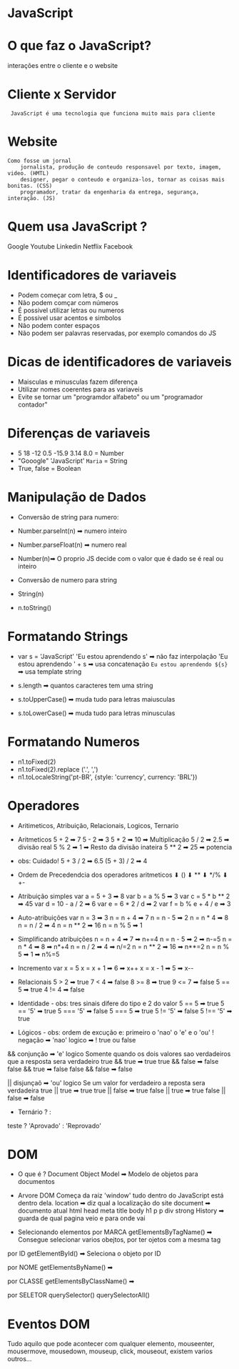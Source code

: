# JavaScript

# O que faz o JavaScript?
   interações entre o cliente e o website
# Cliente x Servidor
     JavaScript é uma tecnologia que funciona muito mais para cliente
# Website
    Como fosse um jornal
        jornalista, produção de conteudo responsavel por texto, imagem, video. (HMTL)
        designer, pegar o conteudo e organiza-los, tornar as coisas mais bonitas. (CSS)
        programador, tratar da engenharia da entrega, segurança, interação. (JS)

# Quem usa JavaScript ?
Google
Youtube
Linkedin
Netflix
Facebook

# Identificadores de variaveis

* Podem começar com letra, $ ou _
* Não podem comçar com números
* É possivel utilizar letras ou numeros
* É possivel usar acentos e simbolos
* Não podem conter espaços
* Não podem ser palavras reservadas, por exemplo comandos do JS

# Dicas de identificadores de variaveis

* Maisculas e minusculas fazem diferença
* Utilizar nomes coerentes para as variaveis
* Evite se tornar um "programdor alfabeto" ou um "programador contador"

# Diferenças de variaveis

* 5 18 -12 0.5 -15.9 3.14 8.0 = Number
* "Gooogle" 'JavaScript' `Maria` = String
* True, false = Boolean

# Manipulação de Dados
* Conversão de string para numero:
 * Number.parseInt(n) ➡ numero inteiro
 * Number.parseFloat(n) ➡ numero real
 * Number(n)➡ O proprio JS decide com o valor que é dado se é real ou inteiro

* Conversão de numero para string
 * String(n)
 * n.toString()

# Formatando Strings
 * var s = 'JavaScript'
 'Eu estou aprendendo s' ➡ não faz interpolação
 'Eu estou aprendendo ' + s ➡ usa concatenação
 `Eu estou aprendendo ${s}` ➡ usa template string

* s.length ➡ quantos caracteres tem uma string
* s.toUpperCase() ➡ muda tudo para letras maiusculas
* s.toLowerCase() ➡ muda tudo para letras minusculas

# Formatando Numeros
* n1.toFixed(2)
* n1.toFixed(2).replace ('.', ',')
* n1.toLocaleString('pt-BR', {style: 'currency', currency: 'BRL'})

# Operadores 
* Aritimeticos, Atribuição, Relacionais, Logicos, Ternario

* Aritmeticos
5 + 2 ➡ 7
5 - 2 ➡ 3
5 * 2 ➡ 10 ➡ Multiplicação
5 / 2 ➡ 2.5 ➡ divisão real
5 % 2 ➡ 1 ➡ Resto da divisão inateira
5 ** 2 ➡ 25 ➡ potencia

* obs: Cuidado!
5 + 3 / 2 ➡ 6.5
(5 + 3) / 2 ➡ 4

* Ordem de Precedendcia dos operadores aritmeticos
⬇ ()
⬇ ** 
⬇ */%
⬇ +-

* Atribuição simples
var a = 5 + 3 ➡ 8
var b = a % 5 ➡ 3
var c = 5 * b ** 2 ➡ 45
var d = 10 - a / 2 ➡ 6
var e = 6 * 2 / d ➡ 2
var f = b % e + 4 / e ➡ 3

* Auto-atribuições
var n = 3 ➡ 3
n = n + 4 ➡ 7
n = n - 5 ➡ 2
n = n * 4 ➡ 8
n = n / 2 ➡ 4
n = n ** 2 ➡ 16
n = n % 5 ➡ 1

* Simplificando atribuições
n = n + 4 ➡ 7 ➡ n+=4
n = n - 5 ➡ 2 ➡ n-=5
n = n * 4 ➡ 8 ➡ n*+4
n = n / 2 ➡ 4 ➡ n/=2
n = n ** 2 ➡ 16 ➡ n**=2
n = n % 5 ➡ 1 ➡ n%=5

* Incremento
var x = 5
x = x + 1 ➡ 6 ➡ x++
x = x - 1 ➡ 5 ➡ x--

* Relacionais
5 > 2 ➡ true
7 < 4 ➡ false
8 >= 8 ➡ true
9 <= 7 ➡ false
5 == 5 ➡ true
4 != 4 ➡ false

* Identidade - obs: tres sinais difere do tipo e 2 do valor
5 == 5 ➡ true
5 == '5' ➡ true
5 === '5' ➡ false
5 === 5 ➡ true
5 != '5' ➡ false
5 !== '5' ➡ true

* Lógicos - obs: ordem de excução e: primeiro o 'nao' o 'e' e o 'ou'
! negação ➡ 'nao' logico ➡ ! true ou false

&& conjunção ➡ 'e' logico 
    Somente quando os dois valores sao verdadeiros que a resposta sera verdadeiro
        true  &&  true ➡ true
        true  &&  false ➡ false    
        false &&  true ➡ false 
        false &&  false ➡ false

|| disjunçaõ ➡ 'ou' logico
    Se um valor for verdadeiro a reposta sera verdadeira
        true  || true ➡ true
        true  || false ➡ true
        false || true ➡ true
        false || false ➡ false

* Ternário
?
:

teste ? 'Aprovado' : 'Reprovado'

# DOM
* O que é ?
Document Object Model ➡ Modelo de objetos para documentos

* Arvore DOM
Começa da raiz 'window' tudo dentro do JavaScript está dentro dela.
location ➡ diz qual a localização do site
document ➡ documento atual
        html
            head
                meta title
            body
                h1 p p div
                    strong
History ➡ guarda de qual pagina veio e para onde vai

* Selecionando elementos
 por MARCA
getElementsByTagName() ➡ Consegue selecionar varios obejtos, por ter ojetos com a mesma tag

 por ID
getElementById() ➡ Seleciona o objeto por ID

 por NOME
getElementsByName() ➡ 

 por CLASSE
getElementsByClassName() ➡

 por SELETOR
 querySelector()
 querySelectorAll()

 # Eventos DOM
 Tudo aquilo que pode acontecer com qualquer elemento,
 mouseenter, mousermove, mousedown, mouseup, click, mouseout, existem varios outros...